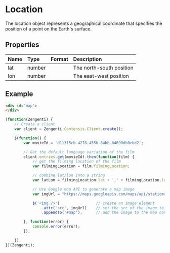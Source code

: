 # Location

The location object represents a geographical coordinate that specifies the position of a point on the Earth's surface.

## Properties

| Name | Type | Format | Description |
| :------- | :--- | :-- | :---------- |
| lat | number | | The north-south position |
| lon | number | | The east-west position |

## Example
```html
<div id="map">
</div>
```

```js
(function(Zengenti) {
    // Create a client
    var client = Zengenti.Contensis.Client.create();

    $(function() {
        var movieId = 'd11315cb-4278-455b-84bb-04698db0ebd2';

        // Get the default language variation of the film
        client.entries.get(movieId).then(function(film) {   
            // get the filming location of the film 
            var filmingLocation = film.filmingLocation;

            // combine lat/lon into a string
            var latLon = filmingLocation.lat + ',' + filmingLocation.lon;

            // Use Google map API to generate a map image 
            var imgUrl = "https://maps.googleapis.com/maps/api/staticmap?center=" + latLon + "&zoom=14&size=400x300&sensor=false";

            $('<img />')                // create an image element
                .attr('src', imgUrl)    // set the src of the image to the Google map
                .appendTo('#map');      // add the image to the map container

        }, function(error) {
            console.error(error);
        });

    });
})(Zengenti);
```